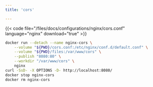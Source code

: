 ```yaml
---
title: 'cors'

---
```


{{< code file="/files/docs/configurations/nginx/cors.conf" language="nginx" download="true" >}}

```bash
docker run --detach --name nginx-cors \
    --volume "${PWD}/cors.conf:/etc/nginx/conf.d/default.conf" \
    --volume "${PWD}/files:/var/www/cors" \
    --publish "8080:80" \
    --workdir "/var/www/cors" \
    nginx
curl -SsD- -X OPTIONS -D- http://localhost:8080/
docker stop nginx-cors
docker rm nginx-cors
```
